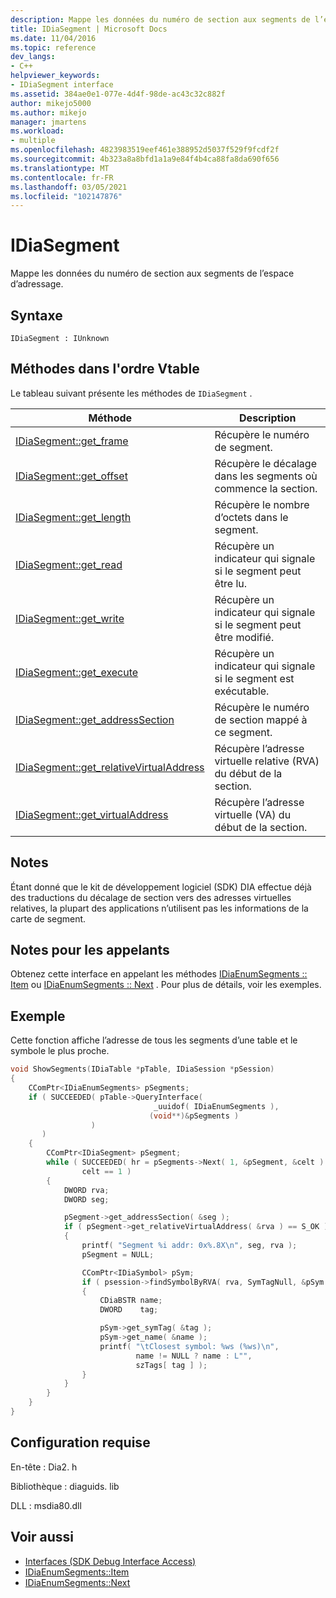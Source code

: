 ```yaml
---
description: Mappe les données du numéro de section aux segments de l’espace d’adressage.
title: IDiaSegment | Microsoft Docs
ms.date: 11/04/2016
ms.topic: reference
dev_langs:
- C++
helpviewer_keywords:
- IDiaSegment interface
ms.assetid: 384ae0e1-077e-4d4f-98de-ac43c32c882f
author: mikejo5000
ms.author: mikejo
manager: jmartens
ms.workload:
- multiple
ms.openlocfilehash: 4823983519eef461e388952d5037f529f9fcdf2f
ms.sourcegitcommit: 4b323a8a8bfd1a1a9e84f4b4ca88fa8da690f656
ms.translationtype: MT
ms.contentlocale: fr-FR
ms.lasthandoff: 03/05/2021
ms.locfileid: "102147876"
---
```

# <a name="idiasegment"></a>IDiaSegment
Mappe les données du numéro de section aux segments de l’espace d’adressage.

## <a name="syntax"></a>Syntaxe

```
IDiaSegment : IUnknown
```

## <a name="methods-in-vtable-order"></a>Méthodes dans l'ordre Vtable
Le tableau suivant présente les méthodes de `IDiaSegment` .

|Méthode|Description|
|------------|-----------------|
|[IDiaSegment::get_frame](../../debugger/debug-interface-access/idiasegment-get-frame.md)|Récupère le numéro de segment.|
|[IDiaSegment::get_offset](../../debugger/debug-interface-access/idiasegment-get-offset.md)|Récupère le décalage dans les segments où commence la section.|
|[IDiaSegment::get_length](../../debugger/debug-interface-access/idiasegment-get-length.md)|Récupère le nombre d’octets dans le segment.|
|[IDiaSegment::get_read](../../debugger/debug-interface-access/idiasegment-get-read.md)|Récupère un indicateur qui signale si le segment peut être lu.|
|[IDiaSegment::get_write](../../debugger/debug-interface-access/idiasegment-get-write.md)|Récupère un indicateur qui signale si le segment peut être modifié.|
|[IDiaSegment::get_execute](../../debugger/debug-interface-access/idiasegment-get-execute.md)|Récupère un indicateur qui signale si le segment est exécutable.|
|[IDiaSegment::get_addressSection](../../debugger/debug-interface-access/idiasegment-get-addresssection.md)|Récupère le numéro de section mappé à ce segment.|
|[IDiaSegment::get_relativeVirtualAddress](../../debugger/debug-interface-access/idiasegment-get-relativevirtualaddress.md)|Récupère l’adresse virtuelle relative (RVA) du début de la section.|
|[IDiaSegment::get_virtualAddress](../../debugger/debug-interface-access/idiasegment-get-virtualaddress.md)|Récupère l’adresse virtuelle (VA) du début de la section.|

## <a name="remarks"></a>Notes
Étant donné que le kit de développement logiciel (SDK) DIA effectue déjà des traductions du décalage de section vers des adresses virtuelles relatives, la plupart des applications n’utilisent pas les informations de la carte de segment.

## <a name="notes-for-callers"></a>Notes pour les appelants
Obtenez cette interface en appelant les méthodes [IDiaEnumSegments :: Item](../../debugger/debug-interface-access/idiaenumsegments-item.md) ou [IDiaEnumSegments :: Next](../../debugger/debug-interface-access/idiaenumsegments-next.md) . Pour plus de détails, voir les exemples.

## <a name="example"></a>Exemple
Cette fonction affiche l’adresse de tous les segments d’une table et le symbole le plus proche.

```C++
void ShowSegments(IDiaTable *pTable, IDiaSession *pSession)
{
    CComPtr<IDiaEnumSegments> pSegments;
    if ( SUCCEEDED( pTable->QueryInterface(
                                _uuidof( IDiaEnumSegments ),
                               (void**)&pSegments )
                  )
       )
    {
        CComPtr<IDiaSegment> pSegment;
        while ( SUCCEEDED( hr = pSegments->Next( 1, &pSegment, &celt ) ) &&
                celt == 1 )
        {
            DWORD rva;
            DWORD seg;

            pSegment->get_addressSection( &seg );
            if ( pSegment->get_relativeVirtualAddress( &rva ) == S_OK )
            {
                printf( "Segment %i addr: 0x%.8X\n", seg, rva );
                pSegment = NULL;

                CComPtr<IDiaSymbol> pSym;
                if ( psession->findSymbolByRVA( rva, SymTagNull, &pSym ) == S_OK )
                {
                    CDiaBSTR name;
                    DWORD    tag;

                    pSym->get_symTag( &tag );
                    pSym->get_name( &name );
                    printf( "\tClosest symbol: %ws (%ws)\n",
                            name != NULL ? name : L"",
                            szTags[ tag ] );
                }
            }
        }
    }
}
```

## <a name="requirements"></a>Configuration requise
En-tête : Dia2. h

Bibliothèque : diaguids. lib

DLL : msdia80.dll

## <a name="see-also"></a>Voir aussi
- [Interfaces (SDK Debug Interface Access)](../../debugger/debug-interface-access/interfaces-debug-interface-access-sdk.md)
- [IDiaEnumSegments::Item](../../debugger/debug-interface-access/idiaenumsegments-item.md)
- [IDiaEnumSegments::Next](../../debugger/debug-interface-access/idiaenumsegments-next.md)
